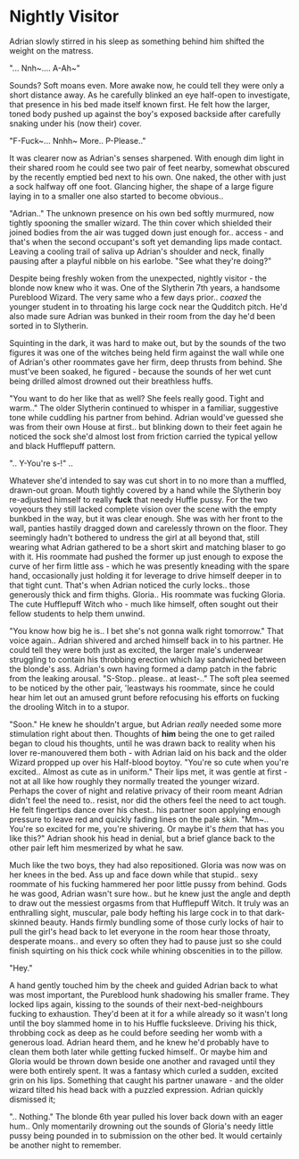 # Nightly Visitor


Adrian slowly stirred in his sleep as something behind him shifted the weight on the matress. 

"... Nnh~.... A-Ah~" 

Sounds? Soft moans even. More awake now, he could tell they were only a short distance away. As he carefully blinked an eye half-open to investigate, that presence in his bed made itself known first. He felt how the larger, toned body pushed up against the boy's exposed backside after carefully snaking under his (now their) cover. 

"F-Fuck~... Nnhh~ More.. P-Please.." 

It was clearer now as Adrian's senses sharpened. With enough dim light in their shared room he could see two pair of feet nearby, somewhat obscured by the recently emptied bed next to his own. One naked, the other with just a sock halfway off one foot. Glancing higher, the shape of a large figure laying in to a smaller one also started to become obvious.. 

"Adrian.." The unknown presence on his own bed softly murmured, now tightly spooning the smaller wizard. The thin cover which shielded their joined bodies from the air was tugged down just enough for.. access - and that's when the second occupant's soft yet demanding lips made contact. Leaving a cooling trail of saliva up Adrian's shoulder and neck, finally pausing after a playful nibble on his earlobe. "See what they're doing?" 

Despite being freshly woken from the unexpected, nightly visitor - the blonde now knew who it was. One of the Slytherin 7th years, a handsome Pureblood Wizard. The very same who a few days prior.. *coaxed* the younger student in to throating his large cock near the Qudditch pitch. He'd also made sure Adrian was bunked in their room from the day he'd been sorted in to Slytherin. 

Squinting in the dark, it was hard to make out, but by the sounds of the two figures it was one of the witches being held firm against the wall while one of Adrian's other roommates gave her firm, deep thrusts from behind. She must've been soaked, he figured - because the sounds of her wet cunt being drilled almost drowned out their breathless huffs. 

"You want to do her like that as well? She feels really good. Tight and warm.." The older Slytherin continued to whisper in a familiar, suggestive tone while cuddling his partner from behind. Adrian would've guessed she was from their own House at first.. but blinking down to their feet again he noticed the sock she'd almost lost from friction carried the typical yellow and black Hufflepuff pattern.

".. Y-You're s-!" ..

Whatever she'd intended to say was cut short in to no more than a muffled, drawn-out groan. Mouth tightly covered by a hand while the Slytherin boy re-adjusted himself to really **fuck** that needy Huffle pussy. For the two voyeours they still lacked complete vision over the scene with the empty bunkbed in the way, but it was clear enough. She was with her front to the wall, panties hastily dragged down and carelessly thrown on the floor. They seemingly hadn't bothered to undress the girl at all beyond that, still wearing what Adrian gathered to be a short skirt and matching blaser to go with it. His roommate had pushed the former up just enough to expose the curve of her firm little ass - which he was presently kneading with the spare hand, occasionally just holding it for leverage to drive himself deeper in to that tight cunt. That's when Adrian noticed the curly locks.. those generously thick and firm thighs. Gloria.. His roommate was fucking Gloria. The cute Hufflepuff Witch who - much like himself, often sought out their fellow students to help them unwind. 

"You know how big he is.. I bet she's not gonna walk right tomorrow." That voice again.. Adrian shivered and arched himself back in to his partner. He could tell they were both just as excited, the larger male's underwear struggling to contain his throbbing erection which lay sandwiched between the blonde's ass. Adrian's own having formed a damp patch in the fabric from the leaking arousal. "S-Stop.. please.. at least-.." The soft plea seemed to be noticed by the other pair, 'leastways his roommate, since he could hear him let out an amused grunt before refocusing his efforts on fucking the drooling Witch in to a stupor. 

"Soon." He knew he shouldn't argue, but Adrian *really* needed some more stimulation right about then. Thoughts of **him** being the one to get railed began to cloud his thoughts, until he was drawn back to reality when his lover re-manouvered them both - with Adrian laid on his back and the older Wizard propped up over his Half-blood boytoy. "You're so cute when you're excited.. Almost as cute as in uniform." Their lips met, it was gentle at first - not at all like how roughly they normally treated the younger wizard. Perhaps the cover of night and relative privacy of their room meant Adrian didn't feel the need to.. resist, nor did the others feel the need to act tough. He felt fingertips dance over his chest.. his partner soon applying enough pressure to leave red and quickly fading lines on the pale skin. "Mm~.. You're so excited for me, you're shivering. Or maybe it's *them* that has you like this?"  Adrian shook his head in denial, but a brief glance back to the other pair left him mesmerized by what he saw. 

Much like the two boys, they had also repositioned. Gloria was now was on her knees in the bed. Ass up and face down while that stupid.. sexy roommate of his fucking hammered her poor little pussy from behind. Gods he was good, Adrian wasn't sure how.. but he knew just the angle and depth to draw out the messiest orgasms from that Hufflepuff Witch. It truly was an enthralling sight, muscular, pale body hefting his large cock in to that dark-skinned beauty. Hands firmly bundling some of those curly locks of hair to pull the girl's head back to let everyone in the room hear those throaty, desperate moans.. and every so often they had to pause just so she could finish squirting on his thick cock while whining obscenities in to the pillow. 

"Hey."

A hand gently touched him by the cheek and guided Adrian back to what was most important, the Pureblood hunk shadowing his smaller frame. They locked lips again, kissing to the sounds of their next-bed-neighbours fucking to exhaustion. They'd been at it for a while already so it wasn't long until the boy slammed home in to his Huffle fucksleeve. Driving his thick, throbbing cock as deep as he could before seeding her womb with a generous load. Adrian heard them, and he knew he'd probably have to clean them both later while getting fucked himself.. Or maybe him and Gloria would be thrown down beside one another and ravaged until they were both entirely spent. It was a fantasy which curled a sudden, excited grin on his lips. Something that caught his partner unaware - and the older wizard tilted his head back with a puzzled expression. Adrian quickly dismissed it;

".. Nothing." The blonde 6th year pulled his lover back down with an eager hum.. Only momentarily drowning out the sounds of Gloria's needy little pussy being pounded in to submission on the other bed. It would certainly be another night to remember.
